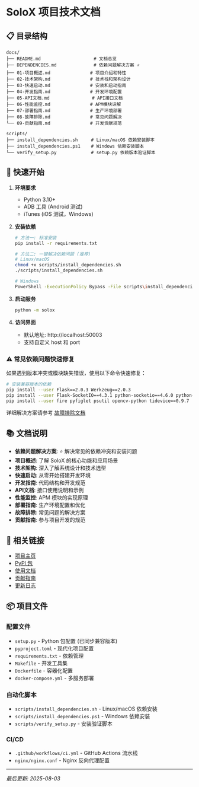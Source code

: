 # SoloX 项目技术文档

## 📋 目录结构

```
docs/
├── README.md                    # 文档总览
├── DEPENDENCIES.md              # 依赖问题解决方案 ⭐
├── 01-项目概述.md               # 项目介绍和特性
├── 02-技术架构.md               # 技术栈和架构设计
├── 03-快速启动.md               # 安装和启动指南
├── 04-开发指南.md               # 开发环境配置
├── 05-API文档.md                # API接口文档
├── 06-性能监控.md               # APM模块详解
├── 07-部署指南.md               # 生产环境部署
├── 08-故障排除.md               # 常见问题解决
└── 09-贡献指南.md               # 开发贡献规范

scripts/
├── install_dependencies.sh     # Linux/macOS 依赖安装脚本
├── install_dependencies.ps1    # Windows 依赖安装脚本
└── verify_setup.py             # setup.py 依赖版本验证脚本
```

## 🚀 快速开始

1. **环境要求**
   - Python 3.10+
   - ADB 工具 (Android 测试)
   - iTunes (iOS 测试，Windows)

2. **安装依赖**
   ```bash
   # 方法一: 标准安装
   pip install -r requirements.txt

   # 方法二: 一键解决依赖问题 (推荐)
   # Linux/macOS
   chmod +x scripts/install_dependencies.sh
   ./scripts/install_dependencies.sh

   # Windows
   PowerShell -ExecutionPolicy Bypass -File scripts\install_dependencies.ps1
   ```

3. **启动服务**
   ```bash
   python -m solox
   ```

4. **访问界面**
   - 默认地址: http://localhost:50003
   - 支持自定义 host 和 port

### ⚠️ 常见依赖问题快速修复

如果遇到版本冲突或模块缺失错误，使用以下命令快速修复：

```bash
# 安装兼容版本的依赖
pip install --user Flask==2.0.3 Werkzeug==2.0.3
pip install --user Flask-SocketIO==4.3.1 python-socketio==4.6.0 python-engineio==3.13.2
pip install --user fire pyfiglet psutil opencv-python tidevice==0.9.7
```

详细解决方案请参考 [故障排除文档](./08-故障排除.md#依赖问题)

## 📚 文档说明

- **依赖问题解决方案**: ⭐ 解决常见的依赖冲突和安装问题
- **项目概述**: 了解 SoloX 的核心功能和应用场景
- **技术架构**: 深入了解系统设计和技术选型
- **快速启动**: 从零开始搭建开发环境
- **开发指南**: 代码结构和开发规范
- **API文档**: 接口使用说明和示例
- **性能监控**: APM 模块的实现原理
- **部署指南**: 生产环境配置和优化
- **故障排除**: 常见问题的解决方案
- **贡献指南**: 参与项目开发的规范

## 🔗 相关链接

- [项目主页](https://github.com/smart-test-ti/SoloX)
- [PyPI 包](https://pypi.org/project/solox/)
- [使用文档](https://mp.weixin.qq.com/s?__biz=MzkxMzYyNDM2NA==&mid=2247484506&idx=1&sn=b7eb6de68f84bed03001375d08e08ce9&chksm=c17b9819f60c110fd14e652c104237821b95a13da04618e98d2cf27afa798cb45e53cf50f5bd&token=1402046775&lang=zh_CN&poc_token=HKmRi2WjP7gf9CVwvLWQ2cRhrUR3wmbB9-fNZdD4)
- [贡献指南](../CONTRIBUTING.md)
- [更新日志](../CHANGELOG.md)

## 📦 项目文件

### 配置文件
- `setup.py` - Python 包配置 (已同步兼容版本)
- `pyproject.toml` - 现代化项目配置
- `requirements.txt` - 依赖管理
- `Makefile` - 开发工具集
- `Dockerfile` - 容器化配置
- `docker-compose.yml` - 多服务部署

### 自动化脚本
- `scripts/install_dependencies.sh` - Linux/macOS 依赖安装
- `scripts/install_dependencies.ps1` - Windows 依赖安装
- `scripts/verify_setup.py` - 安装验证脚本

### CI/CD
- `.github/workflows/ci.yml` - GitHub Actions 流水线
- `nginx/nginx.conf` - Nginx 反向代理配置

---

*最后更新: 2025-08-03*
